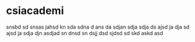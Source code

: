 csiacademi
==========
snsbd sd snsas jahsd  kn sda sdna d ans da sdjan sdja sdja ds ajsd ja dja sd ajsd ja sdja djn asdjad sn dnsd sn dsjj dsd sjdsd  sd skd askd asd
